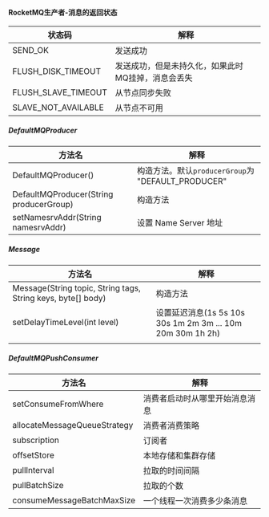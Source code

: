 #### RocketMQ生产者-消息的返回状态

| 状态码              | 解释                                               |
| ------------------- | -------------------------------------------------- |
| SEND_OK             | 发送成功                                           |
| FLUSH_DISK_TIMEOUT  | 发送成功，但是未持久化，如果此时MQ挂掉，消息会丢失 |
| FLUSH_SLAVE_TIMEOUT | 从节点同步失败                                     |
| SLAVE_NOT_AVAILABLE | 从节点不可用                                       |

##### DefaultMQProducer


| 方法名                                  | 解释                                               |
| --------------------------------------- | -------------------------------------------------- |
| DefaultMQProducer()                     | 构造方法。默认`producerGroup`为 "DEFAULT_PRODUCER" |
| DefaultMQProducer(String producerGroup) | 构造方法                                           |
| setNamesrvAddr(String namesrvAddr)      | 设置 Name Server 地址                              |

##### Message

| 方法名                                                       | 解释                                                       |
| ------------------------------------------------------------ | ---------------------------------------------------------- |
| Message(String topic, String tags, String keys, byte[] body) | 构造方法                                                   |
| setDelayTimeLevel(int level)                                 | 设置延迟消息(1s 5s 10s 30s 1m 2m 3m ... 10m 20m 30m 1h 2h) |
|                                                              |                                                            |

##### DefaultMQPushConsumer

| 方法名                       | 解释                           |
| ---------------------------- | ------------------------------ |
| setConsumeFromWhere          | 消费者启动时从哪里开始消息消息 |
| allocateMessageQueueStrategy | 消费者消费策略                 |
| subscription                 | 订阅者                         |
| offsetStore                  | 本地存储和集群存储             |
| pullInterval                 | 拉取的时间间隔                 |
| pullBatchSize                | 拉取的个数                     |
| consumeMessageBatchMaxSize   | 一个线程一次消费多少条消息     |